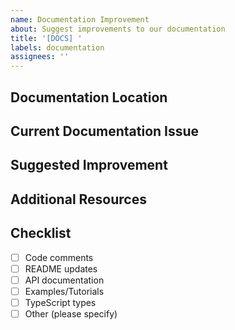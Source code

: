 ```yaml
---
name: Documentation Improvement
about: Suggest improvements to our documentation
title: '[DOCS] '
labels: documentation
assignees: ''
---
```


## Documentation Location
<!-- Specify which documentation needs improvement (README, API docs, examples, etc.) -->

## Current Documentation Issue
<!-- Describe what's wrong or missing in the current documentation -->

## Suggested Improvement
<!-- Describe your suggested changes or additions -->

## Additional Resources
<!-- Add any helpful resources, links, or examples -->

## Checklist
<!-- Mark the types of documentation changes needed -->
- [ ] Code comments
- [ ] README updates
- [ ] API documentation
- [ ] Examples/Tutorials
- [ ] TypeScript types
- [ ] Other (please specify) 